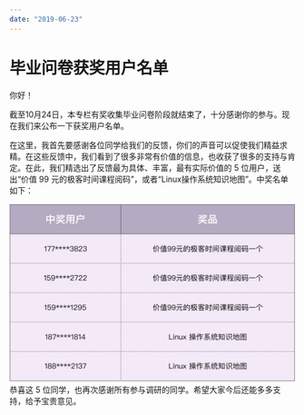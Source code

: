 ```yaml
---
date: "2019-06-23"
---  
```

      
# 毕业问卷获奖用户名单
你好！

截至10月24日，本专栏有奖收集毕业问卷阶段就结束了，十分感谢你的参与。现在我们来公布一下获奖用户名单。

在这里，我首先要感谢各位同学给我们的反馈，你们的声音可以促使我们精益求精。在这些反馈中，我们看到了很多非常有价值的信息，也收获了很多的支持与肯定。在此，我们精选出了反馈最为具体、丰富，最有实际价值的 5 位用户，送出“价值 99 元的极客时间课程阅码”，或者“Linux操作系统知识地图”。中奖名单如下：

![](./httpsstatic001geekbangorgresourceimage17e0174640be2c3e75d6e029a8148d91b1e0.jpg)  
恭喜这 5 位同学，也再次感谢所有参与调研的同学。希望大家今后还能多多支持，给予宝贵意见。

<!-- [[[read_end]]] -->